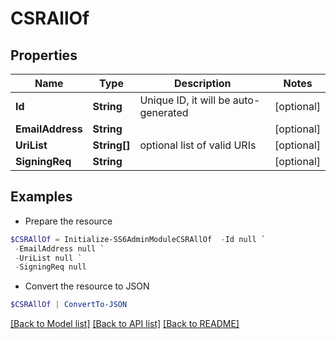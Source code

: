 # CSRAllOf
## Properties

Name | Type | Description | Notes
------------ | ------------- | ------------- | -------------
**Id** | **String** | Unique ID, it will be auto-generated | [optional] 
**EmailAddress** | **String** |  | [optional] 
**UriList** | **String[]** | optional list of valid URIs | [optional] 
**SigningReq** | **String** |  | [optional] 

## Examples

- Prepare the resource
```powershell
$CSRAllOf = Initialize-SS6AdminModuleCSRAllOf  -Id null `
 -EmailAddress null `
 -UriList null `
 -SigningReq null
```

- Convert the resource to JSON
```powershell
$CSRAllOf | ConvertTo-JSON
```

[[Back to Model list]](../README.md#documentation-for-models) [[Back to API list]](../README.md#documentation-for-api-endpoints) [[Back to README]](../README.md)

